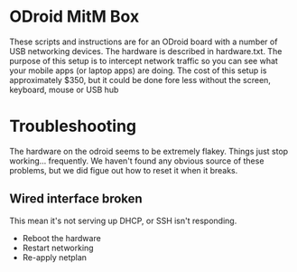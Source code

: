 # ODroid MitM Box
These scripts and instructions are for an ODroid board with a number of USB
networking devices.  The hardware is described in hardware.txt.  The purpose
of this setup is to intercept network traffic so you can see what your mobile
apps (or laptop apps) are doing.  The cost of this setup is approximately
$350, but it could be done fore less without the screen, keyboard, mouse or
USB hub

# Troubleshooting
The hardware on the odroid seems to be extremely flakey.  Things just stop
working... frequently.  We haven't found any obvious source of these problems,
but we did figue out how to reset it when it breaks.

## Wired interface broken
This mean it's not serving up DHCP, or SSH isn't responding.

- Reboot the hardware
- Restart networking
- Re-apply netplan

